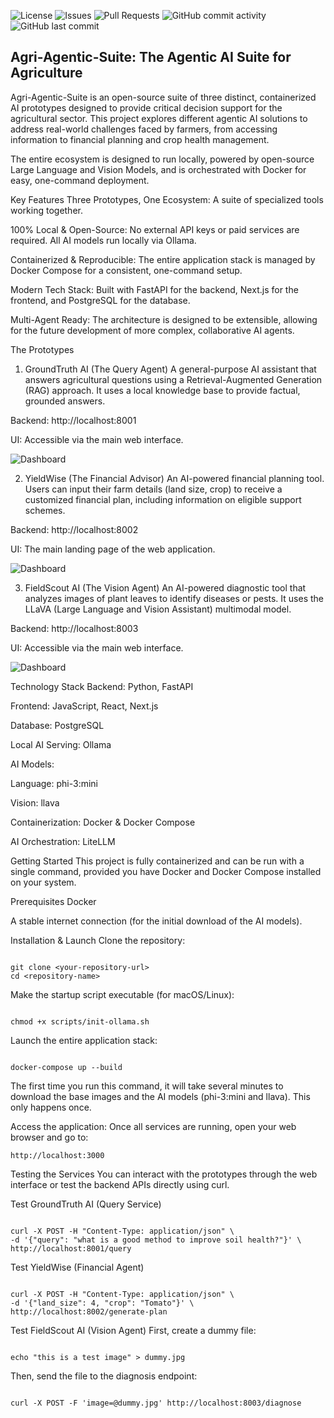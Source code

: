 ![License](https://img.shields.io/badge/license-MIT-blue.svg)
![Issues](https://img.shields.io/github/issues/moses-varghese/Agri-Agentic-Suite)
![Pull Requests](https://img.shields.io/github/issues-pr/moses-varghese/Agri-Agentic-Suite)
![GitHub commit activity](https://img.shields.io/github/commit-activity/w/moses-varghese/Agri-Agentic-Suite)
![GitHub last commit](https://img.shields.io/github/last-commit/moses-varghese/Agri-Agentic-Suite)

## Agri-Agentic-Suite: The Agentic AI Suite for Agriculture  
Agri-Agentic-Suite is an open-source suite of three distinct, containerized AI prototypes designed to provide critical decision support for the agricultural sector. This project explores different agentic AI solutions to address real-world challenges faced by farmers, from accessing information to financial planning and crop health management.

The entire ecosystem is designed to run locally, powered by open-source Large Language and Vision Models, and is orchestrated with Docker for easy, one-command deployment.

Key Features
Three Prototypes, One Ecosystem: A suite of specialized tools working together.

100% Local & Open-Source: No external API keys or paid services are required. All AI models run locally via Ollama.

Containerized & Reproducible: The entire application stack is managed by Docker Compose for a consistent, one-command setup.

Modern Tech Stack: Built with FastAPI for the backend, Next.js for the frontend, and PostgreSQL for the database.

Multi-Agent Ready: The architecture is designed to be extensible, allowing for the future development of more complex, collaborative AI agents.

The Prototypes
1. GroundTruth AI (The Query Agent)
A general-purpose AI assistant that answers agricultural questions using a Retrieval-Augmented Generation (RAG) approach. It uses a local knowledge base to provide factual, grounded answers.

Backend: http://localhost:8001

UI: Accessible via the main web interface.

![Dashboard](images/dashboardgroundtruth_ai.png)  

2. YieldWise (The Financial Advisor)
An AI-powered financial planning tool. Users can input their farm details (land size, crop) to receive a customized financial plan, including information on eligible support schemes.

Backend: http://localhost:8002

UI: The main landing page of the web application.

![Dashboard](images/dashboardyieldwise.png)  

3. FieldScout AI (The Vision Agent)
An AI-powered diagnostic tool that analyzes images of plant leaves to identify diseases or pests. It uses the LLaVA (Large Language and Vision Assistant) multimodal model.

Backend: http://localhost:8003

UI: Accessible via the main web interface.

![Dashboard](images/dashboardfieldscout_ai.png)  

Technology Stack
Backend: Python, FastAPI

Frontend: JavaScript, React, Next.js

Database: PostgreSQL

Local AI Serving: Ollama

AI Models:

Language: phi-3:mini

Vision: llava

Containerization: Docker & Docker Compose

AI Orchestration: LiteLLM

Getting Started
This project is fully containerized and can be run with a single command, provided you have Docker and Docker Compose installed on your system.

Prerequisites
Docker

A stable internet connection (for the initial download of the AI models).

Installation & Launch
Clone the repository:

```

git clone <your-repository-url>
cd <repository-name>

```

Make the startup script executable (for macOS/Linux):

```

chmod +x scripts/init-ollama.sh

```

Launch the entire application stack:

```

docker-compose up --build

```

The first time you run this command, it will take several minutes to download the base images and the AI models (phi-3:mini and llava). This only happens once.

Access the application:
Once all services are running, open your web browser and go to:

```
http://localhost:3000

```

Testing the Services
You can interact with the prototypes through the web interface or test the backend APIs directly using curl.

Test GroundTruth AI (Query Service)
```

curl -X POST -H "Content-Type: application/json" \
-d '{"query": "what is a good method to improve soil health?"}' \
http://localhost:8001/query  

```

Test YieldWise (Financial Agent)
```

curl -X POST -H "Content-Type: application/json" \
-d '{"land_size": 4, "crop": "Tomato"}' \
http://localhost:8002/generate-plan

```

Test FieldScout AI (Vision Agent)
First, create a dummy file:

```

echo "this is a test image" > dummy.jpg

```

Then, send the file to the diagnosis endpoint:

```

curl -X POST -F 'image=@dummy.jpg' http://localhost:8003/diagnose

```
